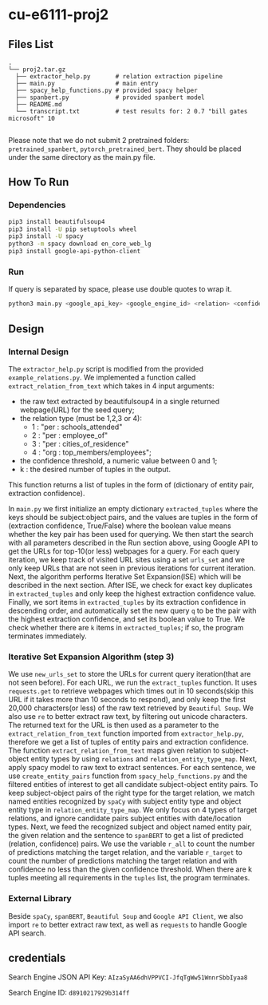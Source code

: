 # cu-e6111-proj2

## Files List
```
.
└── proj2.tar.gz
  ├── extractor_help.py       # relation extraction pipeline
  ├── main.py                 # main entry
  ├── spacy_help_functions.py # provided spacy helper
  ├── spanbert.py             # provided spanbert model
  ├── README.md
  └── transcript.txt          # test results for: 2 0.7 "bill gates microsoft" 10
  
```
Please note that we do not submit 2 pretrained folders: `pretrained_spanbert`, `pytorch_pretrained_bert`. They should be placed under the same directory as the main.py file.

## How To Run
### Dependencies
```bash
pip3 install beautifulsoup4 
pip3 install -U pip setuptools wheel
pip3 install -U spacy
python3 -m spacy download en_core_web_lg
pip3 install google-api-python-client
```
### Run
If query is separated by space, please use double quotes to wrap it.
```bash
python3 main.py <google_api_key> <google_engine_id> <relation> <confidence_threshold> <seed_query> <number_of_tuples_in_output>
```
## Design

### Internal Design

The `extractor_help.py` script is modified from the provided `example_relations.py`. We implemented a function called `extract_relation_from_text` which takes in 4 input arguments: 
- the raw text extracted by beautifulsoup4 in a single returned webpage(URL) for the seed query;
- the relation type (must be 1,2,3 or 4):
   - 1 : "per : schools_attended"
   - 2 : "per : employee_of"
   - 3 : "per : cities_of_residence"
   - 4 : "org : top_members/employees";
- the confidence threshold, a numeric value between 0 and 1;
- k : the desired number of tuples in the output.

This function returns a list of tuples in the form of (dictionary of entity pair, extraction confidence).

In `main.py` we first initialize an empty dictionary `extracted_tuples` where the keys should be subject:object pairs, and the values are tuples in the form of (extraction confidence, True/False) where the boolean value means whether the key pair has been used for querying. We then start the search with all parameters described in the Run section above, using Google API to get the URLs for top-10(or less) webpages for a query. For each query iteration, we keep track of visited URL sites using a set `urls_set` and we only keep URLs that are not seen in previous iterations for current iteration. 
Next, the algorithm performs Iterative Set Expansion(ISE) which will be described in the next section. After ISE, we check for exact key duplicates in `extracted_tuples` 
and only keep the highest extraction confidence value. Finally, we sort items in `extracted_tuples` by its extraction confidence in descending order, 
and automatically set the new query `q` to be the pair with the highest extraction confidence, and set its boolean value to True. We check whether there are `k` items in `extracted_tuples`; if so, the program terminates immediately.
### Iterative Set Expansion Algorithm (step 3)
We use `new_urls_set` to store the URLs for current query iteration(that are not seen before). For each URL, we run the `extract_tuples` function. It uses `requests.get` to retrieve webpages which times out in 10 seconds(skip this URL if it takes more than 10 seconds to respond), and only keep the first 20,000 characters(or less) of the raw text retrieved by `Beautiful Soup`. We also use `re` to better extract raw text, by filtering out unicode characters.
The returned text for the URL is then used as a parameter to the `extract_relation_from_text` function imported from `extractor_help.py`, therefore we get a list of tuples of entity pairs and extraction confidence.
The function `extract_relation_from_text` maps given relation to subject-object entity types by using `relations` and `relation_entity_type_map`. 
Next, apply spacy model to raw text to extract sentences. For each sentence, we use `create_entity_pairs` function from `spacy_help_functions.py` 
and the filtered entities of interest to get all candidate subject-object entity pairs. To keep subject-object pairs of the right type for the target relation, we match named entities recognized by `spaCy` with subject entity type and object entity type in `relation_entity_type_map`. 
We only focus on 4 types of target relations, and ignore candidate pairs subject entities with date/location types. Next, we feed the recognized subject and object named entity pair, the given relation and the sentence to `spanBERT` to get a list of predicted (relation, confidence) pairs.
We use the variable `r_all` to count the number of predictions matching the target relation, and the variable `r_target` to count the number of predictions matching the target relation and with confidence no less than the given confidence threshold. When there are k tuples meeting all requirements in the `tuples` list, the program terminates.
### External Library
Beside `spaCy`, `spanBERT`, `Beautiful Soup` and `Google API Client`, we also import `re` to better extract raw text, as well as `requests` to handle Google API search.
## credentials
Search Engine JSON API Key: `AIzaSyAA6dhVPPVCI-JfqTgWw51WnnrSbbIyaa8`

Search Engine ID: `d8910217929b314ff`
